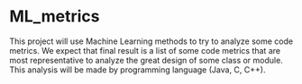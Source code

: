 ML_metrics
==========

This project will use Machine Learning methods to try to analyze some code metrics. 
We expect that final result is a list of some code metrics that are most representative to analyze the great design of 
some class or module.
This analysis will be made by programming language (Java, C, C++).
